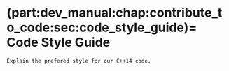 (part:dev_manual:chap:contribute_to_code:sec:code_style_guide)=
Code Style Guide
================

```{todo}
Explain the prefered style for our C++14 code.
```